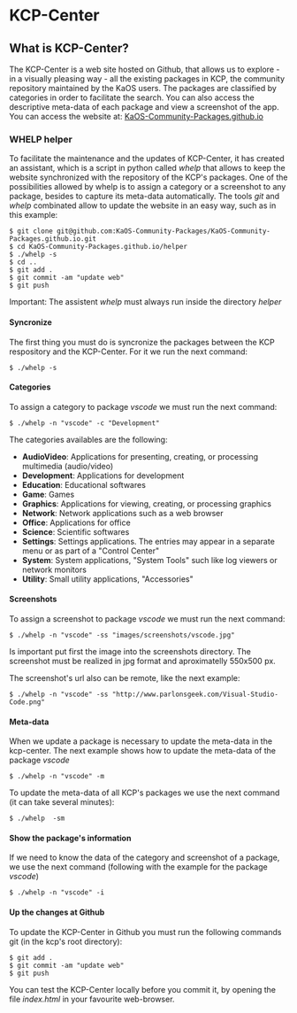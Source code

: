 # KCP-Center

## What is KCP-Center?

The KCP-Center is a web site hosted on Github, that allows us to explore - in a visually pleasing way - all the existing packages in KCP, the community repository maintained by the KaOS users. The packages are classified by categories in order to facilitate the search. You can also access the descriptive meta-data of each package and view a screenshot of the app. You can access the website at: [KaOS-Community-Packages.github.io](http://KaOS-Community-Packages.github.io)


### WHELP helper
To facilitate the maintenance and the updates of KCP-Center, it has created an assistant, which is a script in python called *whelp* that allows to keep the website synchronized with the repository of the KCP's packages. One of the possibilities allowed by whelp is to assign a category or a screenshot to any package, besides to capture its meta-data automatically. The tools *git* and *whelp* combinated allow to update the website in an easy way, such as in this example:

```
$ git clone git@github.com:KaOS-Community-Packages/KaOS-Community-Packages.github.io.git
$ cd KaOS-Community-Packages.github.io/helper
$ ./whelp -s
$ cd ..
$ git add .
$ git commit -am "update web"
$ git push
```
Important: The assistent *whelp* must always run inside the directory *helper*


#### Syncronize
The first thing you must do is syncronize the packages between the KCP respository and the KCP-Center. For it we run the next command:

```
$ ./whelp -s
```

#### Categories
To assign a category to  package *vscode* we must run the next command:

```
$ ./whelp -n "vscode" -c "Development"
```

The categories availables are the following:

- **AudioVideo**:	Applications for presenting, creating, or processing multimedia (audio/video)
- **Development**:	Applications for development
- **Education**:	Educational softwares
- **Game**:	Games
- **Graphics**:	Applications for viewing, creating, or processing graphics
- **Network**:	Network applications such as a web browser
- **Office**:	Applications for office
- **Science**:	Scientific softwares
- **Settings**:	Settings applications. The entries may appear in a separate menu or as part of a "Control Center"
- **System**:	System applications, "System Tools" such like log viewers or network monitors
- **Utility**:	Small utility applications, "Accessories"


#### Screenshots
To assign a screenshot to package *vscode* we must run the next command:

```
$ ./whelp -n "vscode" -ss "images/screenshots/vscode.jpg"
```
Is important put first the image into the screenshots directory. The screenshot must be realized in jpg format and aproximatelly 550x500 px.

The screenshot's url also can be remote, like the next example:

```
$ ./whelp -n "vscode" -ss "http://www.parlonsgeek.com/Visual-Studio-Code.png"
```

#### Meta-data
When we update a package is necessary to update the meta-data in the kcp-center. The next example shows how to update the meta-data of the package *vscode*

```
$ ./whelp -n "vscode" -m
```

To update the meta-data of all KCP's packages we use the next command (it can take several minutes):

```
$ ./whelp  -sm
```

#### Show the package's information
If we need to know the data of the category and screenshot of a package, we use the next command (following with the example for the package *vscode*)

```
$ ./whelp -n "vscode" -i
```

#### Up the changes at Github
To update the KCP-Center in Github you must run the following commands git (in the kcp's root directory):

```
$ git add .
$ git commit -am "update web"
$ git push
```

You can test the KCP-Center locally before you commit it, by opening the file *index.html* in your favourite web-browser.
